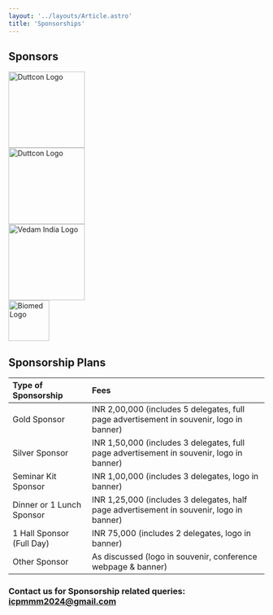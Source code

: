 ```yaml
---
layout: '../layouts/Article.astro'
title: 'Sponsorships'
---
```


## Sponsors

<div class="flex flex-row justify-center space-y-10 space-x-10">

<div><img src="/assets/images/SERB_India_Logo.jpeg" alt="Duttcon Logo" style="height:150px;width:auto;"/></div>

<div><img src="/assets/images/Duttcon_Logo_New.jpeg" alt="Duttcon Logo" style="height:150px;width:150px;"/></div>

<div> <img src="/assets/images/Vedam_India_Logo.png" alt="Vedam India Logo" style="height:150;width:150px;"/></div>

<div><img src="/assets/images/Biomed_Logo.jpeg" alt="Biomed Logo" style="height:80px;width:auto;"/></div>

</div>

## Sponsorship Plans

| Type of Sponsorship       | Fees                                                                                     |
| :------------------------ | :--------------------------------------------------------------------------------------- |
| Gold Sponsor              | INR 2,00,000 (includes 5 delegates, full page advertisement in souvenir, logo in banner) |
| Silver Sponsor            | INR 1,50,000 (includes 3 delegates, full page advertisement in souvenir, logo in banner) |
| Seminar Kit Sponsor       | INR 1,00,000 (includes 3 delegates, logo in banner)                                      |
| Dinner or 1 Lunch Sponsor | INR 1,25,000 (includes 3 delegates, half page advertisement in souvenir, logo in banner) |
| 1 Hall Sponsor (Full Day) | INR 75,000 (includes 2 delegates, logo in banner)                                        |
| Other Sponsor             | As discussed (logo in souvenir, conference webpage & banner)                             |

### Contact us for Sponsorship related queries: [icpmmm2024@gmail.com](mailto:icpmmm2024@gmail.com)
